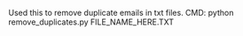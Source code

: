 Used this to remove duplicate emails in txt files. 
CMD: python remove_duplicates.py FILE_NAME_HERE.TXT